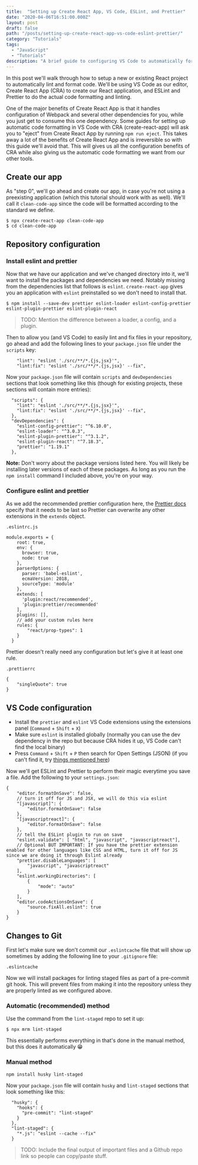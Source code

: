 ```yaml
---
title:  "Setting up Create React App, VS Code, ESLint, and Prettier"
date: "2020-04-06T16:51:00.000Z"
layout: post
draft: false
path: "/posts/setting-up-create-react-app-vs-code-eslint-prettier/"
category: "Tutorials"
tags:
  - "JavaScript"
  - "Tutorials"
description: "A brief guide to configuring VS Code to automatically format code in your CRA app using ESLint and Prettier"
---
```


In this post we'll walk through how to setup a new or existing React project to automatically lint and format code. We'll be using VS Code as our editor, Create React App (CRA) to create our React application, and ESLint and Prettier to do the actual code formatting and linting.

One of the major benefits of Create React App is that it handles configuration of Webpack and several other dependencies for you, while you just get to consume this one dependency. Some guides for setting up automatic code formatting in VS Code with CRA (create-react-app) will ask you to "eject" from Create React App by running `npm run eject`. This takes away a lot of the benefits of Create React App and is irreversible so with this guide we'll avoid that. This will gives us all the configuration benefits of CRA while also giving us the automatic code formatting we want from our other tools.

## Create our app

As "step 0", we'll go ahead and create our app, in case you're not using a preexisting application (which this tutorial should work with as well). We'll call it `clean-code-app` since the code will be formatted according to the standard we define.

```
$ npx create-react-app clean-code-app
$ cd clean-code-app
```

## Repository configuration

### Install eslint and prettier

Now that we have our application and we've changed directory into it, we'll want to install the packages and dependencies we need. Notably missing from the dependencies list that follows is `eslint`. `create-react-app` gives you an application with `eslint` preinstalled so we don't need to install that.

```
$ npm install --save-dev prettier eslint-loader eslint-config-prettier eslint-plugin-prettier eslint-plugin-react
```

> TODO: Mention the difference between a loader, a config, and a plugin.

Then to allow you (and VS Code) to easily lint and fix files in your repository, go ahead and add the following lines to your `package.json` file under the `scripts` key:

```
    "lint": "eslint './src/**/*.{js,jsx}'",
    "lint:fix": "eslint './src/**/*.{js,jsx}' --fix",
```

Now your `package.json` file will contain `scripts` and `devDependencies` sections that look something like this (though for existing projects, these sections will contain more entries):

```
  "scripts": {
    "lint": "eslint './src/**/*.{js,jsx}'",
    "lint:fix": "eslint './src/**/*.{js,jsx}' --fix",
  },
  "devDependencies": {
    "eslint-config-prettier": "^6.10.0",
    "eslint-loader": "^3.0.3",
    "eslint-plugin-prettier": "^3.1.2",
    "eslint-plugin-react": "^7.18.3",
    "prettier": "1.19.1"
  },
```

**Note:** Don't worry about the package versions listed here. You will likely be installing later versions of each of these packages. As long as you run the `npm install` command I included above, you're on your way.

### Configure eslint and prettier

As we add the recommended prettier configuration here, the [Prettier docs](https://prettier.io/docs/en/integrating-with-linters.html#eslint) specify that it needs to be last so Prettier can overwrite any other extensions in the `extends` object.

`.eslintrc.js`

```
module.exports = {
    root: true,
    env: {
      browser: true,
      node: true
    },
    parserOptions: {
      parser: 'babel-eslint',
      ecmaVersion: 2018,
      sourceType: 'module'
    },
    extends: [
      'plugin:react/recommended',
      'plugin:prettier/recommended'
    ],
    plugins: [],
    // add your custom rules here
    rules: {
        "react/prop-types": 1
    }
  }
```

Prettier doesn't really need any configuration but let's give it at least one rule.

`.prettierrc`
```
{
    "singleQuote": true
}
```

## VS Code configuration

- Install the `prettier` and `eslint` VS Code extensions using the extensions panel (`Command` + `Shift` + `X`)
- Make sure `eslint` is installed globally (normally you can use the dev dependency in the repo but because CRA hides it up, VS Code can't find the local binary)
- Press `Command` + `Shift` + `P` then search for Open Settings (JSON) (if you can't find it, try [things mentioned here](https://stackoverflow.com/questions/54785520/vs-code-how-to-open-json-settings-with-defaults))

Now we'll get ESLint and Prettier to perform their magic everytime you save a file. Add the following to your `settings.json`:

```
{
    "editor.formatOnSave": false,
    // turn it off for JS and JSX, we will do this via eslint
    "[javascript]": {
        "editor.formatOnSave": false
    },
    "[javascriptreact]": {
        "editor.formatOnSave": false
    },
    // tell the ESLint plugin to run on save
    "eslint.validate": [ "html", "javascript", "javascriptreact"],
    // Optional BUT IMPORTANT: If you have the prettier extension enabled for other languages like CSS and HTML, turn it off for JS since we are doing it through Eslint already
    "prettier.disableLanguages": [
        "javascript", "javascriptreact"
    ],
    "eslint.workingDirectories": [
        {
            "mode": "auto"
        }
    ],
    "editor.codeActionsOnSave": {
        "source.fixAll.eslint": true
    }
}
```

## Changes to Git

First let's make sure we don't commit our `.eslintcache` file that will show up sometimes by adding the following line to your `.gitignore` file:
```
.eslintcache
```

Now we will install packages for linting staged files as part of a pre-commit git hook. This will prevent files from making it into the repository unless they are properly linted as we configured above.

### Automatic (recommended) method
Use the command from the `lint-staged` repo to set it up:
```
$ npx mrm lint-staged
```
This essentially performs everything in that's done in the manual method, but this does it automatically 😁

### Manual method
```
npm install husky lint-staged
```

Now your `package.json` file will contain `husky` and `lint-staged` sections that look something like this:
```
  "husky": {
    "hooks": {
      "pre-commit": "lint-staged"
    }
  },
  "lint-staged": {
    "*.js": "eslint --cache --fix"
  }
```

> TODO: Include the final output of important files and a Github repo link so people can copy/paste stuff.